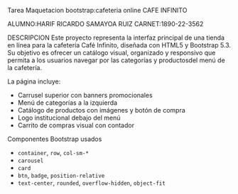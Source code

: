 Tarea Maquetacion bootstrap:cafeteria online CAFE INFINITO

ALUMNO:HARIF RICARDO SAMAYOA RUIZ CARNET:1890-22-3562

DESCRIPCION
Este proyecto representa la interfaz principal de una tienda en línea para la cafetería Café Infinito, diseñada con HTML5 y Bootstrap 5.3. Su objetivo es ofrecer un catálogo visual, organizado y responsivo que permita a los usuarios navegar por las categorías y productosdel menú de la cafetería.

La página incluye:

- Carrusel superior con banners promocionales
- Menú de categorías a la izquierda
- Catálogo de productos con imágenes y botón de compra
- Logo institucional debajo del menú
- Carrito de compras visual con contador


Componentes Bootstrap usados

- `container`, `row`, `col-sm-*`
- `carousel`
- `card`
- `btn`, `badge`, `position-relative`
- `text-center`, `rounded`, `overflow-hidden`, `object-fit`
